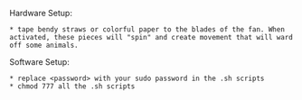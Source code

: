
Hardware Setup:

	* tape bendy straws or colorful paper to the blades of the fan. When activated, these pieces will "spin" and create movement that will ward off some animals.

Software Setup:

	* replace <password> with your sudo password in the .sh scripts
	* chmod 777 all the .sh scripts
